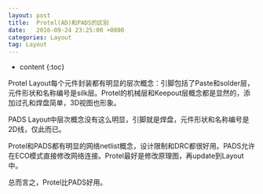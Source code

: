 ```yaml
---
layout: post
title:  Protel(AD)和PADS的区别
date:   2016-09-24 23:25:00 +0800
categories: Layout
tag: Layout
---
```


* content
{:toc}

Protel Layout每个元件封装都有明显的层次概念：引脚包括了Paste和solder层，元件形状和名称编号是silk层。Protel的机械层和Keepout层概念都是显然的，添加过孔和焊盘简单，3D视图也形象。
   
PADS Layout中层次概念没有这么明显，引脚就是焊盘，元件形状和名称编号是2D线，仅此而已。

Protel和PADS都有明显的网络netlist概念，设计限制和DRC都很好用。PADS允许在ECO模式直接修改网络连接。Protel最好是修改原理图，再update到Layout中。

总而言之，Protel比PADS好用。




